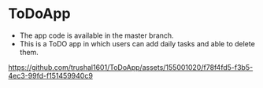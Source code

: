 # ToDoApp
- The app code is available in the master branch.
- This is a ToDO app in which users can add daily tasks and able to delete them.


https://github.com/trushal1601/ToDoApp/assets/155001020/f78f4fd5-f3b5-4ec3-99fd-f151459940c9

